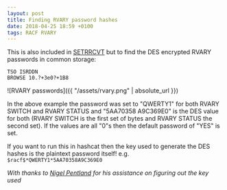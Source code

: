 ```yaml
---
layout: post
title: Finding RVARY password hashes
date: 2018-04-25 18:59 +0100
tags: RACF RVARY
---
```

This is also included in [SETRRCVT](https://github.com/jaytay79/zos/blob/master/SETRRCVT.rexx) but to find the DES encrypted RVARY passwords in common storage:  

```
TSO ISRDDN  
BROWSE 10.?+3e0?+1B8  
```
![RVARY passwords]({{ "/assets/rvary.png" | absolute_url }})

In the above example the password was set to "QWERTY1" for both RVARY SWITCH and RVARY STATUS and "5AA70358 A9C369E0" is the DES value for both (RVARY SWITCH is the first set of bytes and RVARY STATUS the second set). If the values are all "0"s then the default password of "YES" is set.  

If you want to run this in hashcat then the key used to generate the DES hashes is the plaintext password itself! e.g. `$racf$*QWERTY1*5AA70358A9C369E0`

_With thanks to [Nigel Pentland](https://www.nigelpentland.co.uk/utilities/) for his assistance on figuring out the key used_